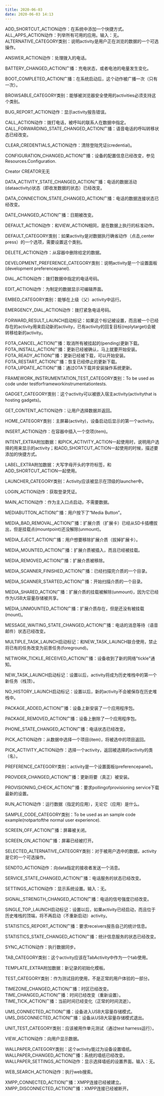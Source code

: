 ```yaml
---
title: 2020-06-03
date: 2020-06-03 14:13
---
```


ADD_SHORTCUT_ACTION动作：在系统中添加一个快捷方式。
ALL_APPS_ACTION动作：列举所有可用的应用。输入：无。
ALTERNATIVE_CATEGORY类别：说明activity是用户正在浏览的数据的一个可选操作。

ANSWER_ACTION动作：处理拨入的电话。

BATTERY_CHANGED_ACTION广播：充电状态，或者电池的电量发生变化。

BOOT_COMPLETED_ACTION广播：在系统启动后，这个动作被广播一次（只有一次）。

BROWSABLE_CATEGORY类别：能够被浏览器安全使用的activities必须支持这个类别。

BUG_REPORT_ACTION动作：显示activity报告错误。

CALL_ACTION动作：拨打电话，被呼叫的联系人在数据中指定。
CALL_FORWARDING_STATE_CHANGED_ACTION广播：语音电话的呼叫转移状态已经改变。

CLEAR_CREDENTIALS_ACTION动作：清除登陆凭证(credential)。

CONFIGURATION_CHANGED_ACTION广播：设备的配置信息已经改变，参见Resources.Configuration.

Creator CREATOR无无

DATA_ACTIVITY_STATE_CHANGED_ACTION广播：电话的数据活动(dataactivity)状态（即收发数据的状态）已经改变。

DATA_CONNECTION_STATE_CHANGED_ACTION广播：电话的数据连接状态已经改变。

DATE_CHANGED_ACTION广播：日期被改变。

DEFAULT_ACTION动作：和VIEW_ACTION相同，是在数据上执行的标准动作。

DEFAULT_CATEGORY类别：如果activity是对数据执行确省动作（点击,center press）的一个选项，需要设置这个类别。

DELETE_ACTION动作：从容器中删除给定的数据。

DEVELOPMENT_PREFERENCE_CATEGORY类别：说明activity是一个设置面板(development preferencepanel).

DIAL_ACTION动作：拨打数据中指定的电话号码。

EDIT_ACTION动作：为制定的数据显示可编辑界面。

EMBED_CATEGORY类别：能够在上级（父）activity中运行。

EMERGENCY_DIAL_ACTION动作：拨打紧急电话号码。

FORWARD_RESULT_LAUNCH启动标记：如果这个标记被设置，而且被一个已经存在的activity用来启动新的activity，已有activity的回复目标(replytarget)会被转移给新的activity。

FOTA_CANCEL_ACTION广播：取消所有被挂起的(pending)更新下载。
FOTA_INSTALL_ACTION广播：更新已经被确认，马上就要开始安装。
FOTA_READY_ACTION广播：更新已经被下载，可以开始安装。
FOTA_RESTART_ACTION广播：恢复已经停止的更新下载。
FOTA_UPDATE_ACTION广播：通过OTA下载并安装操作系统更新。

FRAMEWORK_INSTRUMENTATION_TEST_CATEGORY类别：To be used as code under testforframeworkinstrumentationtests.

GADGET_CATEGORY类别：这个activity可以被嵌入宿主activity(activitythat is hosting gadgets)。

GET_CONTENT_ACTION动作：让用户选择数据并返回。

HOME_CATEGORY类别：主屏幕(activity)，设备启动后显示的第一个activity。

INSERT_ACTION动作：在容器中插入一个空项(item)。

INTENT_EXTRA附加数据：和PICK_ACTIVITY_ACTION一起使用时，说明用户选择的用来显示的activity；和ADD_SHORTCUT_ACTION一起使用的时候，描述要添加的快捷方式。

LABEL_EXTRA附加数据：大写字母开头的字符标签，和ADD_SHORTCUT_ACTION一起使用。

LAUNCHER_CATEGORY类别：Activity应该被显示在顶级的launcher中。

LOGIN_ACTION动作：获取登录凭证。

MAIN_ACTION动作：作为主入口点启动，不需要数据。

MEDIABUTTON_ACTION广播：用户按下了“Media Button”。

MEDIA_BAD_REMOVAL_ACTION广播：扩展介质（扩展卡）已经从SD卡插槽拔出，但是挂载点(mountpoint)还没解除(unmount)。

MEDIA_EJECT_ACTION广播：用户想要移除扩展介质（拔掉扩展卡）。

MEDIA_MOUNTED_ACTION广播：扩展介质被插入，而且已经被挂载。

MEDIA_REMOVED_ACTION广播：扩展介质被移除。

MEDIA_SCANNER_FINISHED_ACTION广播：已经扫描完介质的一个目录。

MEDIA_SCANNER_STARTED_ACTION广播：开始扫描介质的一个目录。

MEDIA_SHARED_ACTION广播：扩展介质的挂载被解除(unmount)，因为它已经作为USB大容量存储被共享。

MEDIA_UNMOUNTED_ACTION广播：扩展介质存在，但是还没有被挂载(mount)。

MESSAGE_WAITING_STATE_CHANGED_ACTION广播：电话的消息等待（语音邮件）状态已经改变。

MULTIPLE_TASK_LAUNCH启动标记：和NEW_TASK_LAUNCH联合使用，禁止将已有的任务改变为前景任务(foreground)。

NETWORK_TICKLE_RECEIVED_ACTION广播：设备收到了新的网络"tickle"通知。

NEW_TASK_LAUNCH启动标记：设置以后，activity将成为历史堆栈中的第一个新任务（栈顶）。

NO_HISTORY_LAUNCH启动标记：设置以后，新的activity不会被保存在历史堆栈中。

PACKAGE_ADDED_ACTION广播：设备上新安装了一个应用程序包。

PACKAGE_REMOVED_ACTION广播：设备上删除了一个应用程序包。

PHONE_STATE_CHANGED_ACTION广播：电话状态已经改变。

PICK_ACTION动作：从数据中选择一个项目(item)，将被选中的项目返回。

PICK_ACTIVITY_ACTION动作：选择一个activity，返回被选择的activity的类（名）。

PREFERENCE_CATEGORY类别：activity是一个设置面板(preferencepanel)。

PROVIDER_CHANGED_ACTION广播：更新将要（真正）被安装。

PROVISIONING_CHECK_ACTION广播：要求pollingofprovisioning service下载最新的设置。

RUN_ACTION动作：运行数据（指定的应用），无论它（应用）是什么。

SAMPLE_CODE_CATEGORY类别：To be used as an sample code example(notpartofthe normal user experience).

SCREEN_OFF_ACTION广播：屏幕被关闭。

SCREEN_ON_ACTION广播：屏幕已经被打开。

SELECTED_ALTERNATIVE_CATEGORY类别：对于被用户选中的数据，activity是它的一个可选操作。

SENDTO_ACTION动作：向data指定的接收者发送一个消息。

SERVICE_STATE_CHANGED_ACTION广播：电话服务的状态已经改变。

SETTINGS_ACTION动作：显示系统设置。输入：无。

SIGNAL_STRENGTH_CHANGED_ACTION广播：电话的信号强度已经改变。

SINGLE_TOP_LAUNCH启动标记：设置以后，如果activity已经启动，而且位于历史堆栈的顶端，将不再启动（不重新启动）activity。

STATISTICS_REPORT_ACTION广播：要求receivers报告自己的统计信息。

STATISTICS_STATE_CHANGED_ACTION广播：统计信息服务的状态已经改变。

SYNC_ACTION动作：执行数据同步。

TAB_CATEGORY类别：这个activity应该在TabActivity中作为一个tab使用。

TEMPLATE_EXTRA附加数据：新记录的初始化模板。

TEST_CATEGORY类别：作为测试目的使用，不是正常的用户体验的一部分。

TIMEZONE_CHANGED_ACTION广播：时区已经改变。
TIME_CHANGED_ACTION广播：时间已经改变（重新设置）。
TIME_TICK_ACTION广播：当前时间已经变化（正常的时间流逝）。

UMS_CONNECTED_ACTION广播：设备进入USB大容量存储模式。
UMS_DISCONNECTED_ACTION广播：设备从USB大容量存储模式退出。

UNIT_TEST_CATEGORY类别：应该被用作单元测试（通过test harness运行）。

VIEW_ACTION动作：向用户显示数据。

WALLPAPER_CATEGORY类别：这个activity能过为设备设置墙纸。
WALLPAPER_CHANGED_ACTION广播：系统的墙纸已经改变。
WALLPAPER_SETTINGS_ACTION动作：显示选择墙纸的设置界面。输入：无。

WEB_SEARCH_ACTION动作：执行web搜索。

XMPP_CONNECTED_ACTION广播：XMPP连接已经被建立。
XMPP_DISCONNECTED_ACTION广播：XMPP连接已经被断开。